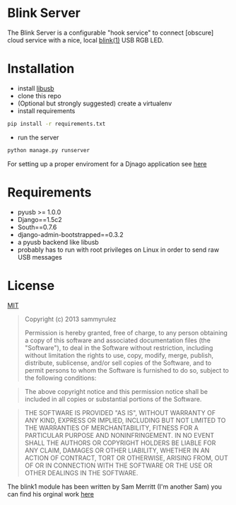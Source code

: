 Blink Server
============

The Blink Server is a configurable "hook service" to connect [obscure] cloud service with a nice, local [blink(1)](http://blink1.thingm.com) USB RGB LED.

Installation
============
 - install [libusb]()
 - clone this repo
 - (Optional but strongly suggested) create a virtualenv
 - install requirements
 ```bash
 pip install -r requirements.txt
 ```
 - run the server
 ```bash
python manage.py runserver
 ```

 For setting up a proper enviroment for a Djnago application see [here](https://docs.djangoproject.com/en/dev/howto/deployment/wsgi/uwsgi/)


Requirements
============

 - pyusb >= 1.0.0
 - Django==1.5c2
 - South==0.7.6
 - django-admin-bootstrapped==0.3.2
 - a pyusb backend like libusb
 - probably has to run with root privileges on Linux in order to send raw USB messages

License
=======
[MIT](http://en.wikipedia.org/wiki/MIT_License)



>Copyright (c) 2013 sammyrulez
>
>Permission is hereby granted, free of charge, to any person obtaining a copy of this software and associated documentation files (the "Software"), to deal in the Software without restriction, including without limitation the rights to use, copy, modify, merge, publish, distribute, sublicense, and/or sell copies of the Software, and to permit persons to whom the Software is furnished to do so, subject to the following conditions:

>The above copyright notice and this permission notice shall be included in all copies or substantial portions of the Software.

>THE SOFTWARE IS PROVIDED "AS IS", WITHOUT WARRANTY OF ANY KIND, EXPRESS OR IMPLIED, INCLUDING BUT NOT LIMITED TO THE WARRANTIES OF MERCHANTABILITY, FITNESS FOR A PARTICULAR PURPOSE AND NONINFRINGEMENT. IN NO EVENT SHALL THE AUTHORS OR COPYRIGHT HOLDERS BE LIABLE FOR ANY CLAIM, DAMAGES OR OTHER LIABILITY, WHETHER IN AN ACTION OF CONTRACT, TORT OR OTHERWISE, ARISING FROM, OUT OF OR IN CONNECTION WITH THE SOFTWARE OR THE USE OR OTHER DEALINGS IN THE SOFTWARE.



The blink1 module has been written by Sam Merritt (I'm another Sam) you can find his orginal work [here](https://github.com/smerritt/pyblink1)
